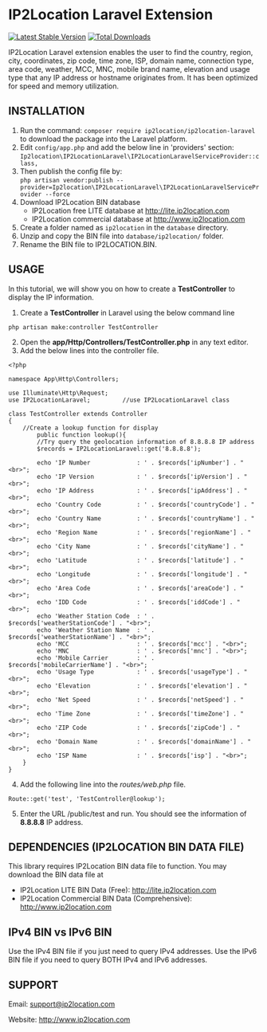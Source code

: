 # IP2Location Laravel Extension
[![Latest Stable Version](https://img.shields.io/packagist/v/ip2location/ip2location-laravel.svg)](https://packagist.org/packages/ip2location/ip2location-laravel)
[![Total Downloads](https://img.shields.io/packagist/dt/ip2location/ip2location-laravel.svg?style=flat-square)](https://packagist.org/packages/ip2location/ip2location-laravel)

IP2Location Laravel extension enables the user to find the country, region, city, coordinates, zip code, time zone, ISP, domain name, connection type, area code, weather, MCC, MNC, mobile brand name, elevation and usage type that any IP address or hostname originates from. It has been optimized for speed and memory utilization.


## INSTALLATION

1. Run the command: `composer require ip2location/ip2location-laravel` to download the package into the Laravel platform.
2. Edit `config/app.php` and add the below line in 'providers' section:  
`Ip2location\IP2LocationLaravel\IP2LocationLaravelServiceProvider::class,`
3. Then publish the config file by:  
`php artisan vendor:publish --provider=Ip2location\IP2LocationLaravel\IP2LocationLaravelServiceProvider --force`
4. Download IP2Location BIN database
    - IP2Location free LITE database at http://lite.ip2location.com
    - IP2Location commercial database at http://www.ip2location.com
5. Create a folder named as `ip2location` in the `database` directory.
6. Unzip and copy the BIN file into `database/ip2location/` folder. 
7. Rename the BIN file to IP2LOCATION.BIN.


## USAGE

In this tutorial, we will show you on how to create a **TestController** to display the IP information.

1. Create a **TestController** in Laravel using the below command line
```
php artisan make:controller TestController
```
2. Open the **app/Http/Controllers/TestController.php** in any text editor.
3. Add the below lines into the controller file.
```
<?php

namespace App\Http\Controllers;

use Illuminate\Http\Request;
use IP2LocationLaravel;			//use IP2LocationLaravel class

class TestController extends Controller
{
	//Create a lookup function for display
        public function lookup(){
		//Try query the geolocation information of 8.8.8.8 IP address
		$records = IP2LocationLaravel::get('8.8.8.8');

		echo 'IP Number             : ' . $records['ipNumber'] . "<br>";
		echo 'IP Version            : ' . $records['ipVersion'] . "<br>";
		echo 'IP Address            : ' . $records['ipAddress'] . "<br>";
		echo 'Country Code          : ' . $records['countryCode'] . "<br>";
		echo 'Country Name          : ' . $records['countryName'] . "<br>";
		echo 'Region Name           : ' . $records['regionName'] . "<br>";
		echo 'City Name             : ' . $records['cityName'] . "<br>";
		echo 'Latitude              : ' . $records['latitude'] . "<br>";
		echo 'Longitude             : ' . $records['longitude'] . "<br>";
		echo 'Area Code             : ' . $records['areaCode'] . "<br>";
		echo 'IDD Code              : ' . $records['iddCode'] . "<br>";
		echo 'Weather Station Code  : ' . $records['weatherStationCode'] . "<br>";
		echo 'Weather Station Name  : ' . $records['weatherStationName'] . "<br>";
		echo 'MCC                   : ' . $records['mcc'] . "<br>";
		echo 'MNC                   : ' . $records['mnc'] . "<br>";
		echo 'Mobile Carrier        : ' . $records['mobileCarrierName'] . "<br>";
		echo 'Usage Type            : ' . $records['usageType'] . "<br>";
		echo 'Elevation             : ' . $records['elevation'] . "<br>";
		echo 'Net Speed             : ' . $records['netSpeed'] . "<br>";
		echo 'Time Zone             : ' . $records['timeZone'] . "<br>";
		echo 'ZIP Code              : ' . $records['zipCode'] . "<br>";
		echo 'Domain Name           : ' . $records['domainName'] . "<br>";
		echo 'ISP Name              : ' . $records['isp'] . "<br>";
	}
}
```
4. Add the following line into the *routes/web.php* file.
```
Route::get('test', 'TestController@lookup');
```
5. Enter the URL <your domain>/public/test and run. You should see the information of **8.8.8.8** IP address.

## DEPENDENCIES (IP2LOCATION BIN DATA FILE)

This library requires IP2Location BIN data file to function. You may download the BIN data file at
* IP2Location LITE BIN Data (Free): http://lite.ip2location.com
* IP2Location Commercial BIN Data (Comprehensive): http://www.ip2location.com

## IPv4 BIN vs IPv6 BIN

Use the IPv4 BIN file if you just need to query IPv4 addresses.
Use the IPv6 BIN file if you need to query BOTH IPv4 and IPv6 addresses.

## SUPPORT

Email: support@ip2location.com

Website: http://www.ip2location.com
